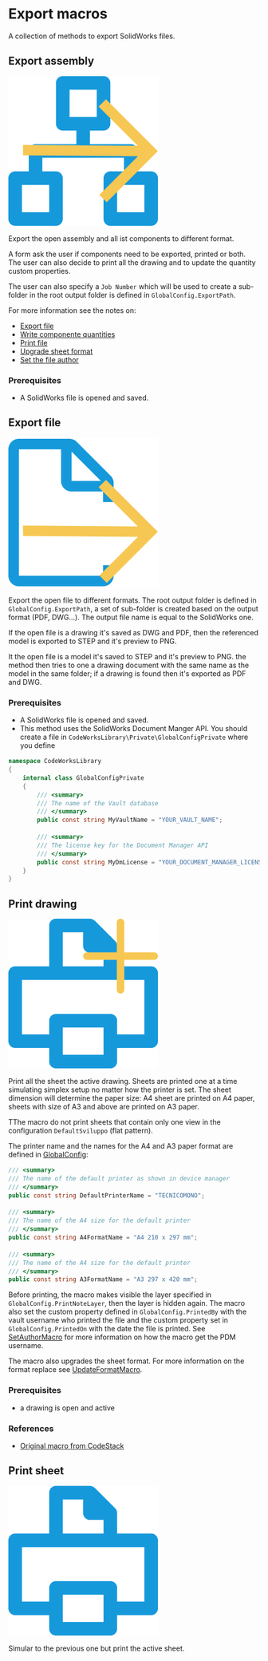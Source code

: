 # Export macros

A collection of methods to export SolidWorks files.

## Export assembly

![Export assembly](../../Resources/ExportAssy.png)

Export the open assembly and all ist components to different format.

A form ask the user if components need to be exported, printed or both. The user can also decide to print all the drawing and to update the quantity custom properties.

The user can also specify a `Job Number` which will be used to create a sub-folder in the root output folder is defined in `GlobalConfig.ExportPath`.

For more information see the notes on:

* [Export file](#export-file)
* [Write componente quantities](../Properties/README.md/#write-quantities)
* [Print file](#print-drawing)
* [Upgrade sheet format](..//Drawings/README.md/#upgrade-format)
* [Set the file author](../Properties/README.md/#set-author)

### Prerequisites

* A SolidWorks file is opened and saved.

## Export file

![Export file icon](../../Resources/ExportFile.png "Export file")

Export the open file to different formats. The root output folder is defined in `GlobalConfig.ExportPath`, a set of sub-folder is created based on the output format (PDF, DWG...). The output file name is equal to the SolidWorks one.

If the open file is a drawing it's saved as DWG and PDF, then the referenced model is exported to STEP and it's preview to PNG.

It the open file is a model it's saved to STEP and it's preview to PNG. the method then tries to one a drawing document with the same name as the model in the same folder; if a drawing is found then it's exported as PDF and DWG.

### Prerequisites

* A SolidWorks file is opened and saved.
* This method uses the SolidWorks Document Manger API. You should create a file in `CodeWorksLibrary\Private\GlobalConfigPrivate` where you define

```c#
namespace CodeWorksLibrary
{
    internal class GlobalConfigPrivate
    {
        /// <summary>
        /// The name of the Vault database
        /// </summary>
        public const string MyVaultName = "YOUR_VAULT_NAME";

        /// <summary>
        /// The license key for the Document Manager API
        /// </summary>
        public const string MyDmLicense = "YOUR_DOCUMENT_MANAGER_LICENSE_KEY";
    }
}
```

## Print drawing

![Print file icon](../../Resources/FastPrint.png)

Print all the sheet the active drawing. Sheets are printed one at a time simulating simplex setup no matter how the printer is set. The sheet dimension will determine the paper size: A4 sheet are printed on A4 paper, sheets with size of A3 and above are printed on A3 paper.

TThe macro do not print sheets that contain only one view in the configuration `DefaultSviluppo` (flat pattern).

The printer name and the names for the A4 and A3 paper format are defined in [GlobalConfig](../../GlobalConfig.cs):

```cs
/// <summary>
/// The name of the default printer as shown in device manager
/// </summary>
public const string DefaultPrinterName = "TECNICOMONO";

/// <summary>
/// The name of the A4 size for the default printer
/// </summary>
public const string A4FormatName = "A4 210 x 297 mm";

/// <summary>
/// The name of the A4 size for the default printer
/// </summary>
public const string A3FormatName = "A3 297 x 420 mm";
```

Before printing, the macro makes visible the layer specified in `GlobalConfig.PrintNoteLayer`, then the layer is hidden again. The macro also set the custom property defined in `GlobalConfig.PrintedBy` with the vault username who printed the file and the custom property set in `GlobalConfig.PrintedOn` with the date the file is printed. See [SetAuthorMacro](../Properties/SetAuthorMacro.cs) for more information on how the macro get the PDM username.

The macro also upgrades the sheet format. For more information on the format replace see [UpdateFormatMacro](../Drawings/UpdateFormatMacro.cs).

### Prerequisites

* a drawing is open and active

### References

* [Original macro from CodeStack](https://www.codestack.net/solidworks-api/document/print/)

## Print sheet

![Print file icon](../../Resources/FastPrintSheet.png)

Simular to the previous one but print the active sheet.
